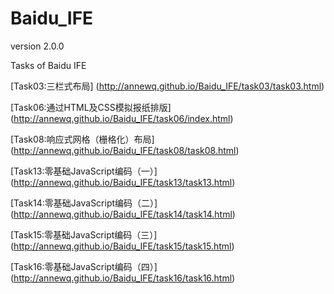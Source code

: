 # Baidu_IFE
version 2.0.0

Tasks of Baidu IFE

[Task03:三栏式布局] (http://annewq.github.io/Baidu_IFE/task03/task03.html)

[Task06:通过HTML及CSS模拟报纸排版] (http://annewq.github.io/Baidu_IFE/task06/index.html)

[Task08:响应式网格（栅格化）布局] (http://annewq.github.io/Baidu_IFE/task08/task08.html)

[Task13:零基础JavaScript编码（一）] (http://annewq.github.io/Baidu_IFE/task13/task13.html)

[Task14:零基础JavaScript编码（二）] (http://annewq.github.io/Baidu_IFE/task14/task14.html)

[Task15:零基础JavaScript编码（三）] (http://annewq.github.io/Baidu_IFE/task15/task15.html)

[Task16:零基础JavaScript编码（四）] (http://annewq.github.io/Baidu_IFE/task16/task16.html)

